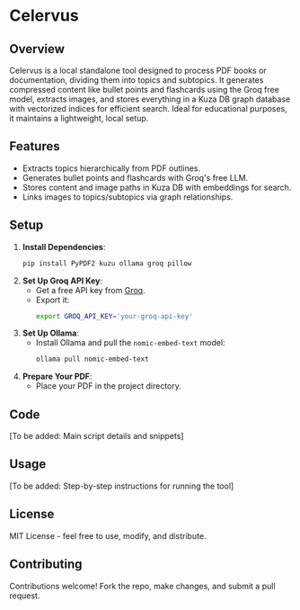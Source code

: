 # Celervus

## Overview
Celervus is a local standalone tool designed to process PDF books or documentation, dividing them into topics and subtopics. It generates compressed content like bullet points and flashcards using the Groq free model, extracts images, and stores everything in a Kuza DB graph database with vectorized indices for efficient search. Ideal for educational purposes, it maintains a lightweight, local setup.

## Features
- Extracts topics hierarchically from PDF outlines.
- Generates bullet points and flashcards with Groq's free LLM.
- Stores content and image paths in Kuza DB with embeddings for search.
- Links images to topics/subtopics via graph relationships.

## Setup
1. **Install Dependencies**:
   ```bash
   pip install PyPDF2 kuzu ollama groq pillow 
   ```
2. **Set Up Groq API Key**:
   - Get a free API key from [Groq](https://console.groq.com/docs).
   - Export it:
     ```bash
     export GROQ_API_KEY='your-groq-api-key'
     ```
3. **Set Up Ollama**:
   - Install Ollama and pull the `nomic-embed-text` model:
     ```bash
     ollama pull nomic-embed-text
     ```
4. **Prepare Your PDF**:
   - Place your PDF in the project directory.

## Code
[To be added: Main script details and snippets]

## Usage
[To be added: Step-by-step instructions for running the tool]

## License
MIT License - feel free to use, modify, and distribute.

## Contributing
Contributions welcome! Fork the repo, make changes, and submit a pull request.
